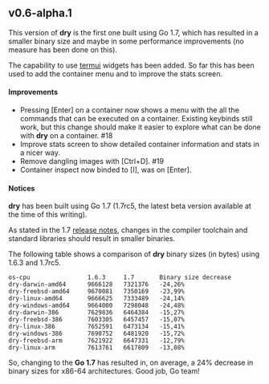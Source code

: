 ## v0.6-alpha.1

This version of **dry** is the first one built using Go 1.7, which has resulted in a smaller binary size and maybe in some performance improvements (no measure has been done on this).

The capability to use [termui](https://github.com/gizak/termui) widgets has been added. So far this has been used to add the container menu and to improve the stats screen.

#### Improvements

* Pressing [Enter] on a container now shows a menu with the all the commands that can be executed on a container. Existing keybinds still work, but this change should make it easier to explore what can be done with **dry** on a container. #18
* Improve stats screen to show detailed container information and stats in a nicer way.
* Remove dangling images with [Ctrl+D]. #19
* Container inspect now binded to [I], was on [Enter].

#### Notices

**dry** has been built using Go 1.7 (1.7rc5, the latest beta version available at the time of this writing).

As stated in the 1.7 [release notes](https://tip.golang.org/doc/go1.7#compiler), changes in the compiler toolchain and standard libraries should result in smaller binaries.

The following table shows a comparison of **dry** binary sizes (in bytes) using 1.6.3 and 1.7rc5.
```
os-cpu                1.6.3     1.7       Binary size decrease
dry-darwin-amd64      9666128   7321376   -24,26%
dry-freebsd-amd64     9670081   7350169   -23,99%
dry-linux-amd64       9666625   7333489   -24,14%
dry-windows-amd64     9664000   7298048   -24,48%
dry-darwin-386        7629836   6464384   -15,27%
dry-freebsd-386       7603305   6457457   -15,07%
dry-linux-386         7652591   6473134   -15,41%
dry-windows-386       7690752   6481920   -15,72%
dry-freebsd-arm       7621922   6647331   -12,79%
dry-linux-arm         7613761   6617809   -13,08%
```

So, changing to the **Go 1.7** has resulted in, on average, a 24% decrease in binary sizes for x86-64 architectures. Good job, Go team!
